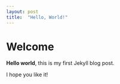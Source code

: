 ```yaml
---
layout: post
title:  "Hello, World!"
---
```


# Welcome

**Hello world**, this is my first Jekyll blog post.

I hope you like it!
